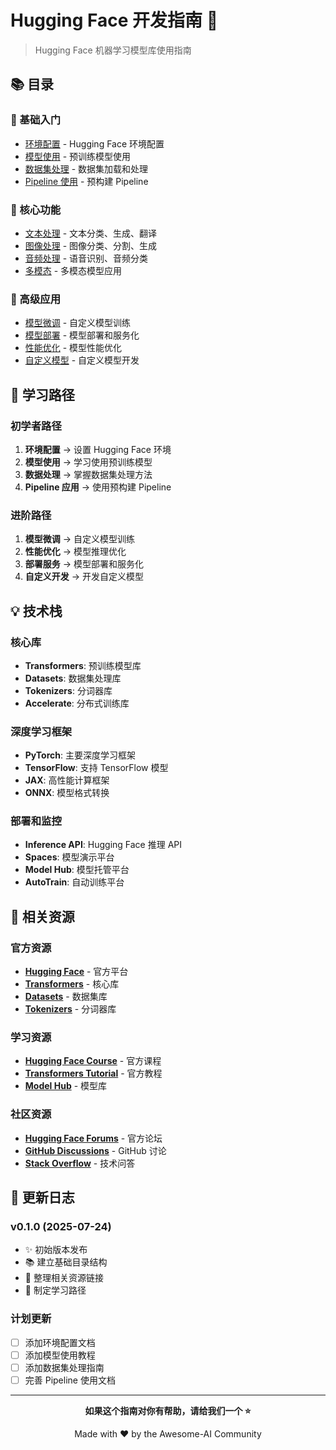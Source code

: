 # Hugging Face 开发指南 🤗

> Hugging Face 机器学习模型库使用指南

## 📚 目录

### 🎯 基础入门

- [环境配置](./setup.md) - Hugging Face 环境配置
- [模型使用](./model-usage.md) - 预训练模型使用
- [数据集处理](./datasets.md) - 数据集加载和处理
- [Pipeline 使用](./pipelines.md) - 预构建 Pipeline

### 🔧 核心功能

- [文本处理](./text-processing.md) - 文本分类、生成、翻译
- [图像处理](./image-processing.md) - 图像分类、分割、生成
- [音频处理](./audio-processing.md) - 语音识别、音频分类
- [多模态](./multimodal.md) - 多模态模型应用

### 🚀 高级应用

- [模型微调](./fine-tuning.md) - 自定义模型训练
- [模型部署](./deployment.md) - 模型部署和服务化
- [性能优化](./optimization.md) - 模型性能优化
- [自定义模型](./custom-models.md) - 自定义模型开发

## 🎯 学习路径

### 初学者路径

1. **环境配置** → 设置 Hugging Face 环境
2. **模型使用** → 学习使用预训练模型
3. **数据处理** → 掌握数据集处理方法
4. **Pipeline 应用** → 使用预构建 Pipeline

### 进阶路径

1. **模型微调** → 自定义模型训练
2. **性能优化** → 模型推理优化
3. **部署服务** → 模型部署和服务化
4. **自定义开发** → 开发自定义模型

## 💡 技术栈

### 核心库

- **Transformers**: 预训练模型库
- **Datasets**: 数据集处理库
- **Tokenizers**: 分词器库
- **Accelerate**: 分布式训练库

### 深度学习框架

- **PyTorch**: 主要深度学习框架
- **TensorFlow**: 支持 TensorFlow 模型
- **JAX**: 高性能计算框架
- **ONNX**: 模型格式转换

### 部署和监控

- **Inference API**: Hugging Face 推理 API
- **Spaces**: 模型演示平台
- **Model Hub**: 模型托管平台
- **AutoTrain**: 自动训练平台

## 🔗 相关资源

### 官方资源

- **[Hugging Face](https://huggingface.co/)** - 官方平台
- **[Transformers](https://github.com/huggingface/transformers)** - 核心库
- **[Datasets](https://github.com/huggingface/datasets)** - 数据集库
- **[Tokenizers](https://github.com/huggingface/tokenizers)** - 分词器库

### 学习资源

- **[Hugging Face Course](https://huggingface.co/course)** - 官方课程
- **[Transformers Tutorial](https://huggingface.co/docs/transformers/tutorials)** - 官方教程
- **[Model Hub](https://huggingface.co/models)** - 模型库

### 社区资源

- **[Hugging Face Forums](https://discuss.huggingface.co/)** - 官方论坛
- **[GitHub Discussions](https://github.com/huggingface/transformers/discussions)** - GitHub 讨论
- **[Stack Overflow](https://stackoverflow.com/questions/tagged/huggingface)** - 技术问答

## 🔄 更新日志

### v0.1.0 (2025-07-24)

- ✨ 初始版本发布
- 📚 建立基础目录结构
- 🔗 整理相关资源链接
- 🎯 制定学习路径

### 计划更新

- [ ] 添加环境配置文档
- [ ] 添加模型使用教程
- [ ] 添加数据集处理指南
- [ ] 完善 Pipeline 使用文档

---

<div align="center">

**如果这个指南对你有帮助，请给我们一个 ⭐️**

Made with ❤️ by the Awesome-AI Community

</div>
